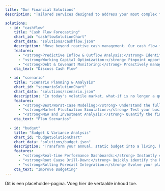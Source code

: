 ```yaml
---
title: "Our Financial Solutions"
description: "Tailored services designed to address your most complex financial challenges and unlock strategic growth. Informani provides powerful insights without the need for expensive, in-house financial data analysts."

solutions:
  - id: "cashflow"
    title: "Cash Flow Forecasting"
    chart_id: "cashflowSolutionChart"
    chart_data: "solutions/cashflow.json"
    description: "Move beyond reactive cash management. Our cash flow forecasting services provide a dynamic, forward-looking view of your liquidity, enabling you to anticipate needs, optimize working capital, and make strategic investment decisions with confidence."
    features:
      - "<strong>Predictive Inflow & Outflow Analysis:</strong> Identify future cash surpluses and shortfalls before they occur."
      - "<strong>Working Capital Optimization:</strong> Pinpoint opportunities to improve your cash conversion cycle."
      - "<strong>Debt & Covenant Monitoring:</strong> Proactively manage loan covenants and liquidity ratios."
    cta_text: "Discuss Cash Flow"

  - id: "scenario"
    title: "Scenario Planning & Analysis"
    chart_id: "scenarioSolutionChart"
    chart_data: "solutions/scenario.json"
    description: "In today's volatile market, what-if is no longer a question but a necessity. Our scenario planning services allow you to model the potential impact of various internal and external factors on your financial performance, turning uncertainty into a strategic advantage."
    features:
      - "<strong>Best/Worst-Case Modeling:</strong> Understand the full spectrum of potential outcomes for your strategic initiatives."
      - "<strong>Market Fluctuation Simulation:</strong> Test your business resilience against changes in interest rates, commodity prices, or demand."
      - "<strong>M&A and Investment Analysis:</strong> Quantify the financial impact of major strategic decisions before you commit."
    cta_text: "Plan Scenarios"
    
  - id: "budget"
    title: "Budget & Variance Analysis"
    chart_id: "budgetSolutionChart"
    chart_data: "solutions/budget.json"
    description: "Transform your annual, static budget into a living, breathing management tool. We help you move beyond simple budget-vs-actual reporting to understand the 'why' behind your financial performance, enabling faster course corrections and more accurate future planning."
    features:
      - "<strong>Real-time Performance Dashboards:</strong> Instantly compare actual results against budgets and forecasts."
      - "<strong>Root Cause Drill-Down:</strong> Quickly identify the key drivers of financial variance, from price to volume to mix."
      - "<strong>Rolling Forecast Integration:</strong> Evolve your planning process with continuous, updated forecasts based on the latest data."
    cta_text: "Improve Budgeting"
---
```

Dit is een placeholder-pagina. Voeg hier de vertaalde inhoud toe.
